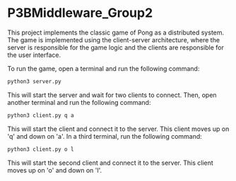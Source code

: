 # P3BMiddleware_Group2

This project implements the classic game of Pong as a distributed system. 
The game is implemented using the client-server architecture, where the server is responsible for the game logic and the clients are responsible for the user interface.

To run the game, open a terminal and run the following command:
```bash
python3 server.py
```
This will start the server and wait for two clients to connect.
Then, open another terminal and run the following command:
```bash
python3 client.py q a
```
This will start the client and connect it to the server. This client moves up on 'q' and down on 'a'.
In a third terminal, run the following command:
```bash
python3 client.py o l
```
This will start the second client and connect it to the server. This client moves up on 'o' and down on 'l'.